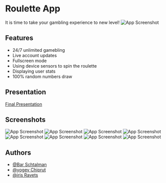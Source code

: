 
# Roulette App

It is time to take your gambling experience to new level!
![App Screenshot](https://miro.medium.com/max/1400/1*fRrnkiMwp0CbpHI8nXuRKw.jpeg)

## Features

- 24/7 unlimited gamebling
- Live account updates
- Fullscreen mode
- Using device sensors to spin the roulette
- Displaying user stats
- 100% random numbers draw


## Presentation
[Final Presentation](https://github.com/bar-schtalman/Roulette_app/blob/b2b9253d07ed7306404fb2e6b8bdd1df4a879b50/%D7%9E%D7%A6%D7%92%D7%AA%20%D7%A1%D7%95%D7%A3_2022.pptx)

## Screenshots

![App Screenshot](https://serving.photos.photobox.com/6128752333bf983794236da74428da8544cfc930b45accddd0205d9724db469893c81740.jpg)
![App Screenshot](https://serving.photos.photobox.com/93669435a7b4f4fca91765afeb157114c0a5a260130b9efe8a3fd220a9c5ffc4515bccff.jpg)
![App Screenshot](https://serving.photos.photobox.com/0182424892b2e0faf84744e83bdb7e69713638e27a69dc3c92abb3b0ac7eac41e0da89f8.jpg)
![App Screenshot](https://serving.photos.photobox.com/32105119fc2543a33aa20aa968f53c9509d068fe28a9f1054c6fa2187cb10d7480ffd5f8.jpg)
![App Screenshot](https://serving.photos.photobox.com/0970410527083322de47a832d2e69dbf989c5604b945d8f5b606ee4d5c4aadfbcd5f4578.jpg)
![App Screenshot](https://serving.photos.photobox.com/545074208295ec57b50c1a3e71f0591b76183d3f5780f8412ceb53366afec6ec9e18b460.jpg)
![App Screenshot](https://serving.photos.photobox.com/3999355756e99204ea3979369aab126356a2ab00b0b7fe0f631bb0f6f8fddcfca56b47d1.jpg)
![App Screenshot](https://serving.photos.photobox.com/3721482510879fe276d94d0887eef80188392fce4194b14e0db7e350be0ccf2f0dafb4bb.jpg)




## Authors

- [@Bar Schtalman](https://github.com/bar-schtalman)
- [@yogev Chiprut](https://github.com/yogev15)
- [@iris Ravets](https://github.com/EvgenTen)

